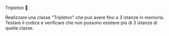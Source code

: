 Tripleton :kick_scooter:

Realizzare una classe "Tripleton" che può avere fino a 3 istanze in memoria. Testare il codice e verificare che non possono esistere più di 3 istanze di quella classe.